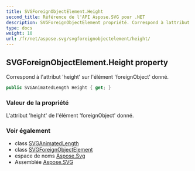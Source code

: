 ```yaml
---
title: SVGForeignObjectElement.Height
second_title: Référence de l'API Aspose.SVG pour .NET
description: SVGForeignObjectElement propriété. Correspond à lattribut height sur lélément foreignObject donné.
type: docs
weight: 10
url: /fr/net/aspose.svg/svgforeignobjectelement/height/
---
```

## SVGForeignObjectElement.Height property

Correspond à l'attribut 'height' sur l'élément 'foreignObject' donné.

```csharp
public SVGAnimatedLength Height { get; }
```

### Valeur de la propriété

L'attribut 'height' de l'élément 'foreignObject' donné.

### Voir également

* class [SVGAnimatedLength](../../../aspose.svg.datatypes/svganimatedlength/)
* class [SVGForeignObjectElement](../)
* espace de noms [Aspose.Svg](../../svgforeignobjectelement/)
* Assemblée [Aspose.SVG](../../../)


